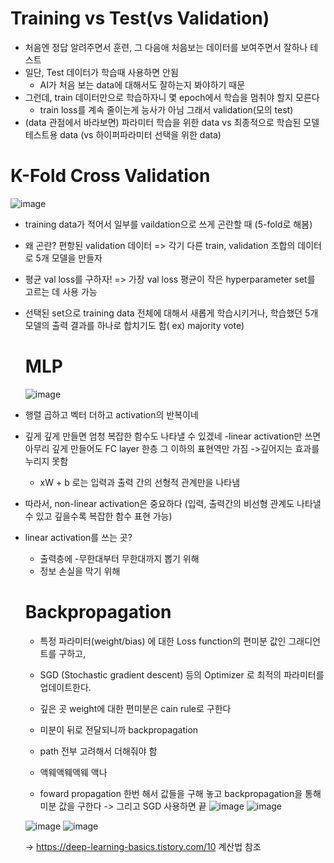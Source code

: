 # Training vs Test(vs Validation)
- 처음엔 정답 알려주면서 훈련, 그 다음애 처음보는 데이터를 보여주면서 잘하나 테스트
- 일단, Test 데이터가 학습때 사용하면 안됨
  - AI가 처음 보는 data에 대해서도 잘하는지 봐야하기 때문
- 그런데, train 데이터만으로 학습하자니 몇 epoch에서 학습을 멈취야 할지 모른다
  - train loss를 계속 줄이는게 능사가 아님 그래서 validation(모의 test)
- (data 관점에서 바라보면)
  파라미터 학습을 위한 data vs 최종적으로 학습된 모델 테스트용 data
  (vs 하이퍼파라미터 선택을 위한 data)

# K-Fold Cross Validation
![image](https://github.com/user-attachments/assets/ba57ae90-1e6f-43aa-9397-bd040420a442)

- training data가 적어서 일부를 vaildation으로 쓰게 곤란할 때 (5-fold로 해봄)
- 왜 곤란? 편항된 validation 데이터 => 각기 다른 train, validation 조합의 데이터로 5개 모델을 만들자
- 평균 val loss를 구하자! => 가장 val loss 평균이 작은 hyperparameter set를 고르는 데 사용 가능
- 선택된 set으로 training data 전체에 대해서 새롭게 학습시키거나,
  학습했던 5개 모델의 출력 결과를 하나로 합치기도 함( ex) majority vote)

  # MLP
  ![image](https://github.com/user-attachments/assets/f464e686-a0d0-41a0-b629-52ea09571847)
- 행렬 곱하고 벡터 더하고 activation의 반복이네
- 깊게 깊게 만들면 엄청 복잡한 함수도 나타낼 수 있겠네
  -linear activation만 쓰면 아무리 깊게 만들어도 FC layer 한층 그 이하의 표현역만 가짐
  ->깊어지는 효과를 누리지 못함
  - xW + b 로는 입력과 출력 간의 선형적 관계만을 나타냄
- 따라서, non-linear activation은 중요하다
  (입력, 출력간의 비선형 관계도 나타낼 수 있고 깊을수록 복잡한 함수 표현 가능)
- linear activation를 쓰는 곳?
  - 출력층에 -무한대부터 무한대까지 뽑기 위해
  - 정보 손실을 막기 위해

  # Backpropagation
  - 특정 파라미터(weight/bias) 에 대한 Loss function의 편미분 값인 그래디언트를 구하고,
  - SGD (Stochastic gradient descent) 등의 Optimizer 로 최적의 파라미터를 업데이트한다. 

  - 깊은 곳 weight에 대한 편미분은 cain rule로 구한다
  - 미분이 뒤로 전달되니까 backpropagation
  - path 전부 고려해서 더해줘야 함
  - 액웨액웨액웨 액나
  - foward propagation 한번 해서 값들을 구해 놓고
    backpropagation을 통해 미분 값을 구한다 -> 그리고 SGD 사용하면 끝
  ![image](https://github.com/user-attachments/assets/eced3c78-fce5-4f71-bcaa-935dc3b8e864)
  ![image](https://github.com/user-attachments/assets/0a4ac312-8311-47a0-bcd0-c49b56a5889f)

  ![image](https://github.com/user-attachments/assets/b0d12447-a881-4466-9ddf-04a3bc9b38e3)
  ![image](https://github.com/user-attachments/assets/b9c4f4b1-b6b8-41ec-a33e-22beb83e4c5e)

  -> https://deep-learning-basics.tistory.com/10 계산법 참조
  
  
